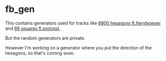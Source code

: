 # fb_gen

This contains generators used for tracks like [6900 hexagons ft.fierybowser
](http://frhd.co/t/985096-6900-hexagons-ft-fierybowser) and [69 squares ft.protvod
](http://frhd.co/t/994321-69-squares-ft-protvod).

But the random generators are private.

However I'm working on a generator where you put the direction of the hexagons, so that's coming soon.